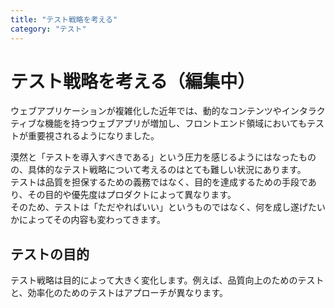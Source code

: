 ```yaml
---
title: "テスト戦略を考える"
category: "テスト"
---
```


# テスト戦略を考える（編集中）
ウェブアプリケーションが複雑化した近年では、動的なコンテンツやインタラクティブな機能を持つウェブアプリが増加し、フロントエンド領域においてもテストが重要視されるようになりました。

漠然と「テストを導入すべきである」という圧力を感じるようにはなったものの、具体的なテスト戦略について考えるのはとても難しい状況にあります。  
テストは品質を担保するための義務ではなく、目的を達成するための手段であり、その目的や優先度はプロダクトによって異なります。  
そのため、テストは「ただやればいい」というものではなく、何を成し遂げたいかによってその内容も変わってきます。  

## テストの目的
テスト戦略は目的によって大きく変化します。例えば、品質向上のためのテストと、効率化のためのテストはアプローチが異なります。  


